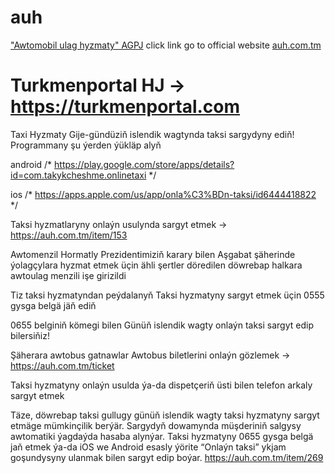 # auh
["Awtomobil ulag hyzmaty" AGPJ](https://auh.com.tm) click link go to official website
[auh.com.tm](https://auh.com.tm)

# Turkmenportal HJ -> https://turkmenportal.com

Taxi Hyzmaty
Gije-gündüziň islendik wagtynda taksi sargydyny ediň!
Programmany şu ýerden ýükläp alyň

android /*
https://play.google.com/store/apps/details?id=com.takykcheshme.onlinetaxi
*/

ios /*
https://apps.apple.com/us/app/onla%C3%BDn-taksi/id6444418822
*/

Taksi hyzmatlaryny onlaýn usulynda sargyt etmek -> https://auh.com.tm/item/153

Awtomenzil
Hormatly Prezidentimiziň karary bilen Aşgabat şäherinde ýolagçylara hyzmat etmek üçin ähli şertler döredilen döwrebap halkara awtoulag menzili işe girizildi

Tiz taksi hyzmatyndan peýdalanyň
Taksi hyzmatyny sargyt etmek üçin 0555 gysga belgä jäň ediň


0655 belginiň kömegi bilen
Günüň islendik wagty onlaýn taksi sargyt edip bilersiňiz!

Şäherara awtobus gatnawlar
Awtobus biletlerini onlaýn gözlemek -> https://auh.com.tm/ticket


Taksi hyzmatyny onlaýn usulda ýa-da dispetçeriň üsti bilen telefon arkaly sargyt etmek

Täze, döwrebap taksi gullugy günüň islendik wagty taksi hyzmatyny sargyt etmäge mümkinçilik berýär. Sargydyň dowamynda müşderiniň salgysy awtomatiki ýagdaýda hasaba alynýar. Taksi hyzmatyny 0655 gysga belgä jaň etmek ýa-da iOS we Android esasly ýörite “Onlaýn taksi” ykjam goşundysyny ulanmak bilen sargyt edip boýar. 
https://auh.com.tm/item/269
